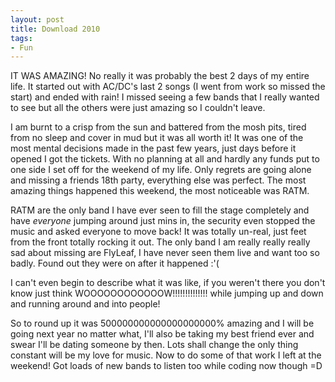 ```yaml
---
layout: post
title: Download 2010
tags:
- Fun
---
```


IT WAS AMAZING! No really it was probably the best 2 days of my entire life. It started out with AC/DC's last 2 songs (I went from work so missed the start) and ended with rain! I missed seeing a few bands that I really wanted to see but all the others were just amazing so I couldn't leave.

I am burnt to a crisp from the sun and battered from the mosh pits, tired from no sleep and cover in mud but it was all worth it! It was one of the most mental decisions made in the past few years, just days before it opened I got the tickets. With no planning at all and hardly any funds put to one side I set off for the weekend of my life. Only regrets are going alone and missing a friends 18th party, everything else was perfect. The most amazing things happened this weekend, the most noticeable was RATM.

RATM are the only band I have ever seen to fill the stage completely and have *everyone* jumping around just mins in, the security even stopped the music and asked everyone to move back! It was totally un-real, just feet from the front totally rocking it out. The only band I am really really really sad about missing are FlyLeaf, I have never seen them live and want too so badly. Found out they were on after it happened :'(

I can't even begin to describe what it was like, if you weren't there you don't know just think WOOOOOOOOOOOOW!!!!!!!!!!!!!! while jumping up and down and running around and into people!

So to round up it was 500000000000000000000% amazing and I will be going next year no matter what, I'll also be taking my best friend ever and swear I'll be dating someone by then. Lots shall change the only thing constant will be my love for music. Now to do some of that work I left at the weekend! Got loads of new bands to listen too while coding now though =D
